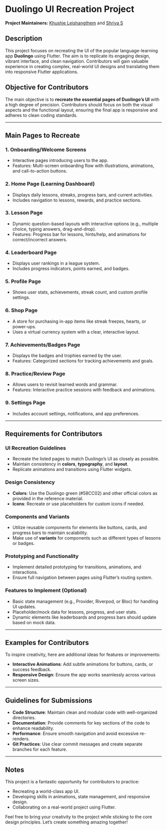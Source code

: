 # Duolingo UI Recreation Project  

**Project Maintainers:** [Khushie Leishangthem](https://github.com/Khushie134) and [Shriya S](https://github.com/soctopus2327)

## Description  
This project focuses on recreating the UI of the popular language-learning app **Duolingo** using Flutter. The aim is to replicate its engaging design, vibrant interface, and clean navigation. Contributors will gain valuable experience in creating complex, real-world UI designs and translating them into responsive Flutter applications.  

## Objective for Contributors  
The main objective is to **recreate the essential pages of Duolingo’s UI** with a high degree of precision. Contributors should focus on both the visual aspects and the functional layout, ensuring the final app is responsive and adheres to clean coding standards.  

---

## Main Pages to Recreate  

### 1. **Onboarding/Welcome Screens**  
- Interactive pages introducing users to the app.
- Features: Multi-screen onboarding flow with illustrations, animations, and call-to-action buttons.

### 2. **Home Page (Learning Dashboard)**  
- Displays daily lessons, streaks, progress bars, and current activities.  
- Includes navigation to lessons, rewards, and practice sections.

### 3. **Lesson Page**  
- Dynamic question-based layouts with interactive options (e.g., multiple choice, typing answers, drag-and-drop).  
- Features: Progress bar for lessons, hints/help, and animations for correct/incorrect answers.  

### 4. **Leaderboard Page**  
- Displays user rankings in a league system.  
- Includes progress indicators, points earned, and badges.  

### 5. **Profile Page**  
- Shows user stats, achievements, streak count, and custom profile settings.  

### 6. **Shop Page**  
- A store for purchasing in-app items like streak freezes, hearts, or power-ups.  
- Uses a virtual currency system with a clear, interactive layout.  

### 7. **Achievements/Badges Page**  
- Displays the badges and trophies earned by the user.
- Features: Categorized sections for tracking achievements and goals.  

### 8. **Practice/Review Page**  
- Allows users to revisit learned words and grammar.
- Features: Interactive practice sessions with feedback and animations.

### 9. **Settings Page**  
- Includes account settings, notifications, and app preferences.

---

## Requirements for Contributors  

### **UI Recreation Guidelines**  
- Recreate the listed pages to match Duolingo’s UI as closely as possible.  
- Maintain consistency in **colors**, **typography**, and **layout**.  
- Replicate animations and transitions using Flutter widgets.  

### **Design Consistency**  
- **Colors**: Use the Duolingo green (#58CC02) and other official colors as provided in the reference material.  
- **Icons**: Recreate or use placeholders for custom icons if needed.  

### **Components and Variants**  
- Utilize reusable components for elements like buttons, cards, and progress bars to maintain scalability.  
- Make use of **variants** for components such as different types of lessons or badges.  

### **Prototyping and Functionality**  
- Implement detailed prototyping for transitions, animations, and interactions.  
- Ensure full navigation between pages using Flutter’s routing system.  

### **Features to Implement (Optional)**  
- Basic state management (e.g., Provider, Riverpod, or Bloc) for handling UI updates.  
- Placeholder/mock data for lessons, progress, and user stats.  
- Dynamic elements like leaderboards and progress bars should update based on mock data.  

---

## Examples for Contributors  

To inspire creativity, here are additional ideas for features or improvements:  
- **Interactive Animations**: Add subtle animations for buttons, cards, or success feedback. 
- **Responsive Design**: Ensure the app works seamlessly across various screen sizes.

---

## Guidelines for Submissions  

- **Code Structure**: Maintain clean and modular code with well-organized directories.  
- **Documentation**: Provide comments for key sections of the code to enhance readability.  
- **Performance**: Ensure smooth navigation and avoid excessive re-renders.  
- **Git Practices**: Use clear commit messages and create separate branches for each feature.  

---

## Notes  
This project is a fantastic opportunity for contributors to practice:  
- Recreating a world-class app UI.  
- Developing skills in animations, state management, and responsive design.  
- Collaborating on a real-world project using Flutter.  

Feel free to bring your creativity to the project while sticking to the core design principles. Let’s create something amazing together!

